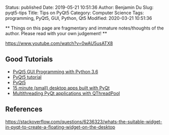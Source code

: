 Status: published
Date: 2019-05-21 10:51:36
Author: Benjamin Du
Slug: pyqt5-tips
Title: Tips on PyQt5
Category: Computer Science
Tags: programming, PyQt5, GUI, Python, Qt5
Modified: 2020-03-21 10:51:36

**
Things on this page are fragmentary and immature notes/thoughts of the author.
Please read with your own judgement!
**

https://www.youtube.com/watch?v=0wAU5usATX8

## Good Tutorials

- [PyQt5 GUI Programming with Python 3.6](https://www.youtube.com/playlist?list=PL1FgJUcJJ03uwFW8ys2ov2dffKs3ieGYk)
- [PyQt5 tutorial](http://zetcode.com/gui/pyqt5/)
- [PyQt5](https://pythonspot.com/pyqt5/)
- [15 minute (small) desktop apps built with PyQt](https://github.com/mfitzp/15-minute-apps)
- [Multithreading PyQt applications with QThreadPool](https://www.learnpyqt.com/courses/concurrent-execution/multithreading-pyqt-applications-qthreadpool/)

## References

https://stackoverflow.com/questions/6236323/whats-the-suitable-widget-in-pyqt-to-create-a-floating-widget-on-the-desktop
